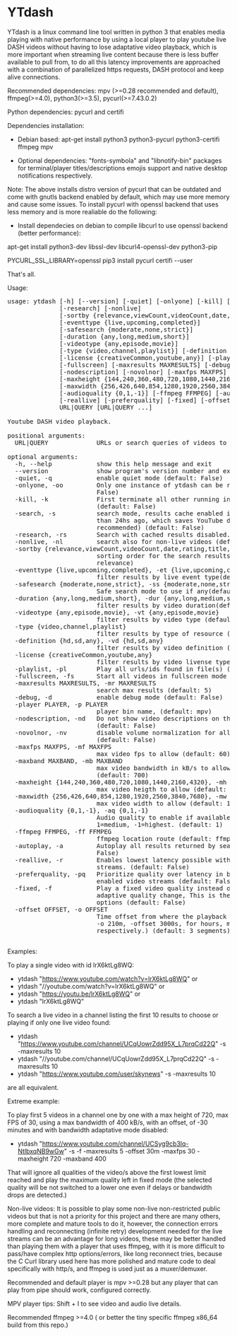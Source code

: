 
# YTdash
YTdash is a linux command line tool written in python 3 that enables media playing with native performance by using a local player to play youtube live DASH videos without having to lose adaptative video playback, which is more important when streaming live content because there is less buffer available to pull from, to do all this latency improvements are approached with a combination of parallelized https requests, DASH protocol and keep alive connections.

Recommended dependencies: mpv (>=0.28 recommended and default), ffmpeg(>=4.0), python3(>=3.5), pycurl(>=7.43.0.2)

Python dependencies: pycurl and certifi

Dependencies installation: 
- Debian based:
apt-get install python3 python3-pycurl python3-certifi ffmpeg mpv 

- Optional dependencies: "fonts-symbola" and "libnotify-bin" packages for terminal/player titles/descriptions emojis support and native desktop notifications respectively.

Note: The above installs distro version of pycurl that can be outdated and come with gnutls backend enabled by default, which may use more memory and cause some issues. To install pycurl with openssl backend that uses less memory and is more realiable do the following:

- Install dependecies on debian to compile libcurl to use openssl backend (better performance):

apt-get install python3-dev libssl-dev libcurl4-openssl-dev python3-pip

PYCURL_SSL_LIBRARY=openssl pip3 install pycurl certifi --user

That's all.

Usage: 
<pre>
usage: ytdash [-h] [--version] [-quiet] [-onlyone] [-kill] [-search]
              [-research] [-nonlive]
              [-sortby {relevance,viewCount,videoCount,date,rating,title,rating}]
              [-eventtype {live,upcoming,completed}]
              [-safesearch {moderate,none,strict}]
              [-duration {any,long,medium,short}]
              [-videotype {any,episode,movie}]
              [-type {video,channel,playlist}] [-definition {hd,sd,any}]
              [-license {creativeCommon,youtube,any}] [-playlist]
              [-fullscreen] [-maxresults MAXRESULTS] [-debug] [-player PLAYER]
              [-nodescription] [-novolnor] [-maxfps MAXFPS] [-maxband MAXBAND]
              [-maxheight {144,240,360,480,720,1080,1440,2160,4320}]
              [-maxwidth {256,426,640,854,1280,1920,2560,3840,7680}]
              [-audioquality {0,1,-1}] [-ffmpeg FFMPEG] [-autoplay]
              [-reallive] [-preferquality] [-fixed] [-offset OFFSET]
              URL|QUERY [URL|QUERY ...]

Youtube DASH video playback.

positional arguments:
  URL|QUERY             URLs or search queries of videos to play

optional arguments:
  -h, --help            show this help message and exit
  --version             show program's version number and exit
  -quiet, -q            enable quiet mode (default: False)
  -onlyone, -oo         Only one instance of ytdash can be running. (default:
                        False)
  -kill, -k             First terminate all other running instances of ytdash.
                        (default: False)
  -search, -s           search mode, results cache enabled if searched less
                        than 24hs ago, which saves YouTube daily quota,
                        recommended) (default: False)
  -research, -rs        Search with cached results disabled. (default: False)
  -nonlive, -nl         search also for non-live videos (default: False)
  -sortby {relevance,viewCount,videoCount,date,rating,title,rating}, -sb {relevance,viewCount,videoCount,date,rating,title,rating}
                        sorting order for the search results (default:
                        relevance)
  -eventtype {live,upcoming,completed}, -et {live,upcoming,completed}
                        filter results by live event type(default: live)
  -safesearch {moderate,none,strict}, -ss {moderate,none,strict}
                        Safe search mode to use if any(default: moderate)
  -duration {any,long,medium,short}, -dur {any,long,medium,short}
                        filter results by video duration(default: any)
  -videotype {any,episode,movie}, -vt {any,episode,movie}
                        filter results by video type (default: any)
  -type {video,channel,playlist}
                        filter results by type of resource (default: video)
  -definition {hd,sd,any}, -vd {hd,sd,any}
                        filter results by video definition (default: any)
  -license {creativeCommon,youtube,any}
                        filter results by video livense type (default: any)
  -playlist, -pl        Play all urls/ids found in file(s) (default: False)
  -fullscreen, -fs      Start all videos in fullscreen mode (default: False)
  -maxresults MAXRESULTS, -mr MAXRESULTS
                        search max results (default: 5)
  -debug, -d            enable debug mode (default: False)
  -player PLAYER, -p PLAYER
                        player bin name, (default: mpv)
  -nodescription, -nd   Do not show video descriptions on the terminal/player
                        (default: False)
  -novolnor, -nv        disable volume normalization for all videos (mpv).
                        (default: False)
  -maxfps MAXFPS, -mf MAXFPS
                        max video fps to allow (default: 60)
  -maxband MAXBAND, -mb MAXBAND
                        max video bandwidth in kB/s to allow when possible
                        (default: 700)
  -maxheight {144,240,360,480,720,1080,1440,2160,4320}, -mh {144,240,360,480,720,1080,1440,2160,4320}
                        max video heigth to allow (default: 768)
  -maxwidth {256,426,640,854,1280,1920,2560,3840,7680}, -mw {256,426,640,854,1280,1920,2560,3840,7680}
                        max video width to allow (default: 1360)
  -audioquality {0,1,-1}, -aq {0,1,-1}
                        Audio quality to enable if available, 0=lowest,
                        1=medium, -1=highest. (default: 1)
  -ffmpeg FFMPEG, -ff FFMPEG
                        ffmpeg location route (default: ffmpeg)
  -autoplay, -a         Autoplay all results returned by search mode (default:
                        False)
  -reallive, -r         Enables lowest latency possible with all types of live
                        streams. (default: False)
  -preferquality, -pq   Prioritize quality over latency in bandwidth-adaptive
                        enabled video streams (default: False)
  -fixed, -f            Play a fixed video quality instead of doing bandwidth
                        adaptive quality change, This is the max set from
                        options (default: False)
  -offset OFFSET, -o OFFSET
                        Time offset from where the playback start,(i.e: -o 2h,
                        -o 210m, -offset 3000s, for hours, minutes and seconds
                        respectively.) (default: 3 segments)

</pre>
Examples:

To play a single video with id lrX6ktLg8WQ:
- ytdash "https://www.youtube.com/watch?v=lrX6ktLg8WQ" or
- ytdash "//youtube.com/watch?v=lrX6ktLg8WQ" or
- ytdash "https://youtu.be/lrX6ktLg8WQ" or
- ytdash "lrX6ktLg8WQ"

To search a live video in a channel listing the first 10 results to choose or playing if only one live video found:

- ytdash "https://www.youtube.com/channel/UCqUowrZdd95X_L7prqCd22Q" -s -maxresults 10
- ytdash "//youtube.com/channel/UCqUowrZdd95X_L7prqCd22Q" -s -maxresults 10
- ytdash "https://www.youtube.com/user/skynews" -s -maxresults 10

are all equivalent.

Extreme example:

To play first 5 videos in a channel one by one with a max height of 720, max FPS of 30, using a max bandwidth of 400 kB/s, with an offset, of -30 minutes and with bandwidth adaptative mode disabled:

- ytdash "https://www.youtube.com/channel/UCSyg9cb3Iq-NtlbxqNB9wGw" -s -f -maxresults 5 -offset 30m -maxfps 30 -maxheight 720 -maxband 400

That will ignore all qualities of the video/s above the first lowest limit reached and play the maximum quality left in fixed mode (the selected quality will be not switched to a lower one even if delays or bandwidth drops are detected.)

Non-live videos:
It is possible to play some non-live non-restricted public videos but that is not a priority for this project and there are many others, more complete and mature tools to do it, however, the connection errors handling and reconnecting (infinite retry)  development needed for the live streams can be an advantage for long videos, these may be better handled than playing them  with a player that uses ffmpeg, with it is more difficult to pass/have complex http options/errors, like long reconnect tries, because the C Curl library used here has more polished and mature code to deal specifically with http/s, and ffmpeg is used just as a muxer/demuxer.

Recommended and default player is mpv >=0.28 but any player that can play from pipe should work, configured correctly.

MPV player tips: Shift + I to see video and audio live details.

Recommended ffmpeg >=4.0 ( or better the tiny specific ffmpeg x86_64 build from this repo.)


